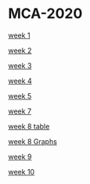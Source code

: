# MCA-2020

<p> <a href="https://github.com/jparke2392889/MCA-2020/blob/master/Week%201.md">week 1</a> </p>
<p> <a href="https://github.com/jparke2392889/MCA-2020/blob/master/week%202%20notation.mscz">week 2</a> </p>
<p> <a href="https://www.w3schools.com/">week 3</a> </p>
<p> <a href="https://github.com/jparke2392889/MCA-2020/blob/master/week%204%20graphs.png">week 4</a> </p>
<p> <a href="https://github.com/jparke2392889/MCA-2020/blob/master/week%205">week 5</a> </p>
<p> <a href="https://github.com/jparke2392889/MCA-2020/blob/master/week%207">week 7</a> </p>
<p> <a href="https://github.com/jparke2392889/MCA-2020/blob/master/week%208%20table.docx">week 8 table</a> </p>
<p> <a href="https://github.com/jparke2392889/MCA-2020/blob/master/week%208%20graphs.png">week 8 Graphs</a> </p>
<p> <a href="https://www.w3schools.com/">week 9</a> </p>
<p> <a href="https://www.w3schools.com/">week 10</a> </p>
